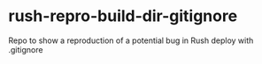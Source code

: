 # rush-repro-build-dir-gitignore
Repo to show a reproduction of a potential bug in Rush deploy with .gitignore
